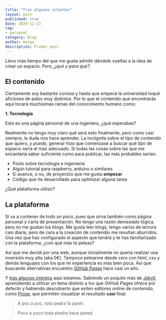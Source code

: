 ```yaml
---
title: "Tras algunos intentos"
layout: post
published: true
date: 2020-12-13
tag:
- personal
category: blog
author: marga
description: Primer post
---
```

Llevo más tiempo del que me gusta admitir dándole vueltas a la idea de <span class="evidence">crear un espacio</span>. Pero, _¿qué y para qué?_. 

## El contenido
Ciertamente soy bastante curiosa y hasta que empecé la universidad toqué aficiones de palos muy distintos. Por lo que el contenido que encontrarás aquí tocará muchísimas ramas del conocimiento humano como:

**1. Tecnología**

Esto es una página personal de una ingeniera, ¿qué esperabas? 

Realmente no tengo muy claro qué será esto finalmente, pero como casi siempre, la duda nos hace aprender. La incógnita sobre el tipo de contenido que quiero, _y puedo,_ generar hizo que comenzase a buscar qué tipo de espacio sería el más adecuado. Si todas las cosas sobre las que me encantaría saber suficiente como para publicar, las más probables serían:

* Posts sobre tecnología e ingeniería
* Algún tutorial para raspberry, arduino o similares
* El avance, o no, de proyectos que me gusta **empezar**
* Código que he desarrollado para optimizar alguna tarea

¿Qué plataforma utilizo?

## La plataforma
Si va a contener de todo un poco, pues que sirva también como página personal y carta de presentación. No tengo una razón demasiado lógica, pero <span class="evidence">no me gustan los blogs</span>. Me gusta leer blogs, tengo varios de lectura casi diaria, pero de cara a la creación de contendio me resultan aburridos. Una vez que has configurado el aspecto que tendrá y te has familiarizado con la plataforma, ¿con qué más te peleas?

Así que me decidí por una web, aunque inicialmente no quería realizar una inversión muy alta (aka 0€). Tampoco pelearme desde cero con html, css y demás lenguajes con los que mi experiencia es más bien poca. Así que buscando alternativas encuentro [GitHub Pages](https://pages.github.com/) hace casi un año.

Y <span class="evidence">[tras algunos intentos](https://margamc.github.io/blog/tras-algunos-intentos)</span> aquí estamos. Sabiendo un poquito más de [Jekyll](https://jekyllrb.com/), aprendiendo a utilizar un tema distinto a los que GitHub Pages ofrece por defecto y habiendo descubierto que exiten editores online de contenido, como [Prose](https://prose.io/), que permiten visualizar el resultado __casi__ final. 



> A poc a poc, tota pedra fa paret. <div class="spoiler">Poco a poco toda piedra hace pared.</div>
